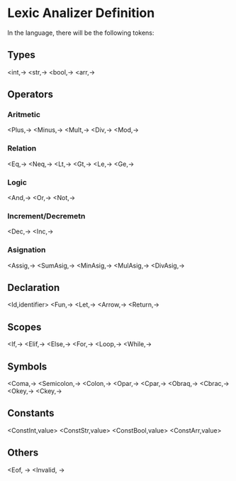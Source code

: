 # Lexic Analizer Definition

In the language, there will be the following tokens:

## Types

<int,->
<str,->
<bool,->
<arr,->

## Operators

### Aritmetic

<Plus,->
<Minus,->
<Mult,->
<Div,->
<Mod,->

### Relation

<Eq,->
<Neq,->
<Lt,->
<Gt,->
<Le,->
<Ge,->

### Logic

<And,->
<Or,->
<Not,->

### Increment/Decremetn

<Dec,->
<Inc,->

### Asignation

<Assig,->
<SumAsig,->
<MinAsig,->
<MulAsig,->
<DivAsig,->


## Declaration

<Id,identifier>
<Fun,->
<Let,->
<Arrow,-> 
<Return,->

## Scopes

<If,->
<Elif,->
<Else,->
<For,->
<Loop,->
<While,->

## Symbols
<Coma,->
<Semicolon,->
<Colon,->
<Opar,->
<Cpar,->
<Obraq,->
<Cbrac,->
<Okey,->
<Ckey,->

## Constants

<ConstInt,value>
<ConstStr,value>
<ConstBool,value>
<ConstArr,value>

## Others
<Eof, ->
<Invalid, ->
